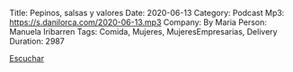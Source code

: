 Title: Pepinos, salsas y valores
Date: 2020-06-13
Category: Podcast
Mp3: https://s.danilorca.com/2020-06-13.mp3
Company: By Maria
Person: Manuela Iribarren
Tags: Comida, Mujeres, MujeresEmpresarias, Delivery
Duration: 2987

<a href="https://s.danilorca.com/2020-06-13.mp3" type="audio/mpeg">
Escuchar
</a>
